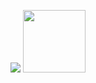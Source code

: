 ![](https://blog.devstream.io/posts/open-a-pr-in-github/banner.jpeg)
<img src="https://blog.devstream.io/posts/open-a-pr-in-github/banner.jpeg" width="100vw">

